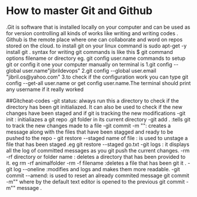 <h1>How to master Git and Github </h1>

<p>
.Git is software that is installed locally on your computer and can be used as for version controlling all kinds of works like writing and writing codes .
Github is the remote place where one can collaborate and word on repos stored on the cloud.
to install git on your linux command is sudo apt-get -y install git .
<bold> syntax for writing git commands is like this  $ git command options filename or directory eg. git config user.name</bold>
commands to setup git or config it one your computer manually on terminal is 1.git config --global user.name"jibrildevops"
2.git config --global user.email "jibril.os@yahoo.com"
3.to check if the configuration work you can type git config --get-all user.name or get config user.name.The terminal should 
print any username if it really worked  
</p>
##Gitcheat-codes
-git status: always run this a directory to check if the  directory has been git initialiazed. It can also be used 
to check  if the new changes have been staged and if git is tracking the new modifications 
-git init : initialiazes a git repo .git folder in its current directory
-git add . :tells git to track the new changes made to a file 
-git commit  -m "": creates a message along with the files that have been stagged and ready to be pushed to the repo
- git restore --staged name of file : is used to unstage a file that has been staged .eg git restore --staged go.txt
-git logs : it displays all the log of committed messages as you git push the current changes.
-rm -rf  directory or folder name : deletes a directory that has been provided to it. eg rm -rf  animalfolder
-rm -f  filename :deletes a file that has been git it . 
-git log --oneline :modifies and logs and makes them more readable.
-git commit  --amend: is used to reset an already  commited message  git commit -m"" where by the default text editor is opened to the previous git commit -m"" message  .
<p></p>

